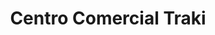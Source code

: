 ---
title: "Centro Comercial Traki"
url: /caracas/centro-comercial-traki/
shop: grandes almacenes
---